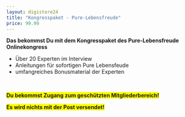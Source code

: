 ```yaml
---
layout: digistore24
title: "Kongresspaket - Pure-Lebensfreude"
price: 99.99
---
```

<p><strong>Das bekommst Du mit dem Kongresspaket des Pure-Lebensfreude Onlinekongress</strong></p>
<ul><li>&#xDC;ber 20 Experten im Interview</li>
<li>Anleitungen f&#xFC;r&#xA0;sofortigen Pure Lebensfeude</li>
<li>umfangreiches Bonusmaterial der Experten</li>
</ul><p>&#xA0;</p>
<p><strong><span style="background-color:#ffff00;">Du bekommst Zugang zum gesch&#xFC;tzten Mitgliederbereich!</span></strong></p>
<p><strong><span style="background-color:#ffff00;">Es wird nichts mit der Post versendet!</span></strong></p>